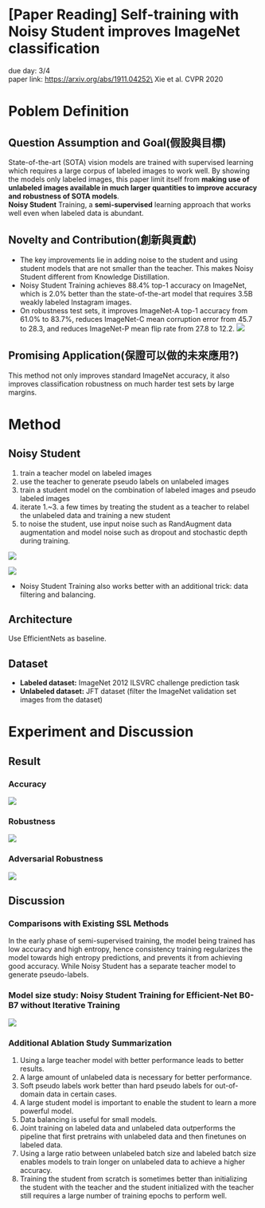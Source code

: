 # [Paper Reading] Self-training with Noisy Student improves ImageNet classification

due day: 3/4\
paper link: https://arxiv.org/abs/1911.04252\
Xie et al. CVPR 2020

# Poblem Definition
## Question Assumption and Goal(假設與目標)
State-of-the-art (SOTA) vision models are trained with supervised learning which requires a large corpus of labeled images to work well. By showing the models only labeled images, this paper limit itself from **making use of unlabeled images available in much larger quantities to improve accuracy and robustness of SOTA models**.\
**Noisy Student** Training, a **semi-supervised** learning approach that works well even when labeled data is abundant.
## Novelty and Contribution(創新與貢獻)
* The key improvements lie in adding noise to the student and using student models that are not smaller than the teacher. This makes Noisy Student different from Knowledge Distillation.
* Noisy Student Training achieves 88.4% top-1 accuracy on ImageNet, which is 2.0% better than the state-of-the-art model that requires 3.5B weakly labeled Instagram images.
* On robustness test sets, it improves ImageNet-A top-1 accuracy from 61.0% to 83.7%, reduces ImageNet-C mean corruption error from 45.7 to 28.3, and reduces ImageNet-P mean flip rate from 27.8 to 12.2.
![](https://i.imgur.com/DY2tzkB.png)

## Promising Application(保證可以做的未來應用?)
This method not only improves standard ImageNet accuracy, it also improves classification robustness on much harder test sets by large margins.

# Method
## Noisy Student
1. train a teacher model on labeled images
2. use the teacher to generate pseudo labels on unlabeled images
3. train a student model on the combination of labeled images and pseudo labeled images
4. iterate 1.~3. a few times by treating the student as a teacher to relabel the unlabeled data and training a new student
5. to noise the student, use input noise such as RandAugment data augmentation and model noise such as dropout and stochastic depth during training.

![](https://i.imgur.com/jctLQzX.png)

![](https://i.imgur.com/N3tQrJ7.png)

* Noisy Student Training also works better with an additional trick: data filtering and balancing.
## Architecture
Use EfficientNets as baseline.
## Dataset
* **Labeled dataset:** ImageNet 2012 ILSVRC challenge prediction task
* **Unlabeled dataset:** JFT dataset (filter the ImageNet validation set images from the dataset)

# Experiment and Discussion
## Result
### Accuracy
![](https://i.imgur.com/hGWK7Rf.png)
### Robustness
![](https://i.imgur.com/SKh8CSC.png)
### Adversarial Robustness
![](https://i.imgur.com/u8aTaVU.png)


## Discussion
### Comparisons with Existing SSL Methods
In the early phase of semi-supervised training, the model being trained has low accuracy and high entropy, hence consistency training regularizes the model towards high entropy predictions, and prevents it from achieving good accuracy. While Noisy Student has a separate teacher model to generate pseudo-labels.

### Model size study: Noisy Student Training for Efficient-Net B0-B7 without Iterative Training
![](https://i.imgur.com/BrhOEF3.png)

### Additional Ablation Study Summarization
1. Using a large teacher model with better performance leads to better results.
2. A large amount of unlabeled data is necessary for better performance.
3. Soft pseudo labels work better than hard pseudo labels for out-of-domain data in certain cases.
4. A large student model is important to enable the student to learn a more powerful model.
5. Data balancing is useful for small models.
6. Joint training on labeled data and unlabeled data outperforms the pipeline that first pretrains with unlabeled data and then finetunes on labeled data.
7. Using a large ratio between unlabeled batch size and labeled batch size enables models to train longer on unlabeled data to achieve a higher accuracy.
8. Training the student from scratch is sometimes better than initializing the student with the teacher and the student initialized with the teacher still requires a large number of training epochs to perform well.
